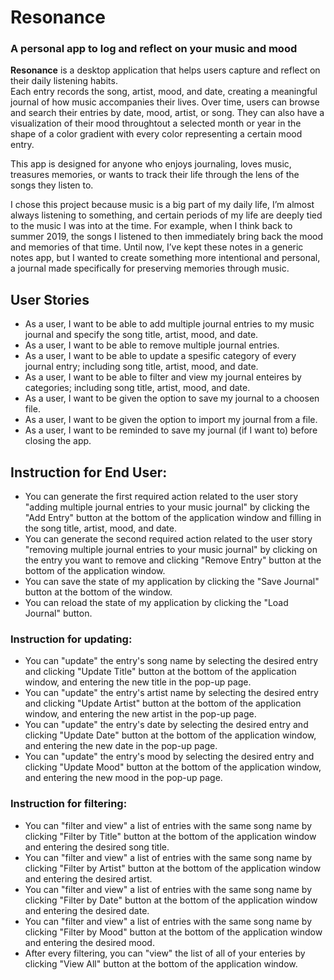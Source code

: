 # Resonance
### A personal app to log and reflect on your music and mood

**Resonance** is a desktop application that helps users capture and reflect on their daily listening habits.  
Each entry records the song, artist, mood, and date, creating a meaningful journal of how music accompanies their lives. Over time, users can browse and search their entries by date, mood, artist, or song. They can also have a visualization of their mood throughtout a selected month or year in the shape of a color gradient with every color representing a certain mood entry.

This app is designed for anyone who enjoys journaling, loves music, treasures memories, or wants to track their life through the lens of the songs they listen to.

I chose this project because music is a big part of my daily life, I’m almost always listening to something, and certain periods of my life are deeply tied to the music I was into at the time. For example, when I think back to summer 2019, the songs I listened to then immediately bring back the mood and memories of that time. Until now, I’ve kept these notes in a generic notes app, but I wanted to create something more intentional and personal, a journal made specifically for preserving memories through music.


## User Stories

- As a user, I want to be able to add multiple journal entries to my music journal and specify the song title, artist, mood, and date.
- As a user, I want to be able to remove multiple journal entries.
- As a user, I want to be able to update a spesific category of every journal entry; including song title, artist, mood, and date.
- As a user, I want to be able to filter and view my journal enteires by categories; including song title, artist, mood, and date.
- As a user, I want to be given the option to save my journal to a choosen file.
- As a user, I want to be given the option to import my journal from a file.
- As a user, I want to be reminded to save my journal (if I want to) before closing the app.

## Instruction for End User:

- You can generate the first required action related to the user story "adding multiple journal entries to your music journal" by clicking the "Add Entry" button at the bottom of the application window and filling in the song title, artist, mood, and date.
- You can generate the second required action related to the user story "removing multiple journal entries to your music journal" by clicking on the entry you want to remove and clicking "Remove Entry" button at the bottom of the application window.
- You can save the state of my application by clicking the "Save Journal" button at the bottom of the window.
- You can reload the state of my application by clicking the "Load Journal" button.

### Instruction for updating:
- You can "update" the entry's song name by selecting the desired entry and clicking "Update Title" button at the bottom of the application window, and entering the new title in the pop-up page.
- You can "update" the entry's artist name by selecting the desired entry and clicking "Update Artist" button at the bottom of the application window, and entering the new artist in the pop-up page.
- You can "update" the entry's date by selecting the desired entry and clicking "Update Date" button at the bottom of the application window, and entering the new date in the pop-up page.
- You can "update" the entry's mood by selecting the desired entry and clicking "Update Mood" button at the bottom of the application window, and entering the new mood in the pop-up page.

### Instruction for filtering:
- You can "filter and view" a list of entries with the same song name by clicking "Filter by Title" button at the bottom of the application window and entering the desired song title.
- You can "filter and view" a list of entries with the same song name by clicking "Filter by Artist" button at the bottom of the application window and entering the desired artist.
- You can "filter and view" a list of entries with the same song name by clicking "Filter by Date" button at the bottom of the application window and entering the desired date.
- You can "filter and view" a list of entries with the same song name by clicking "Filter by Mood" button at the bottom of the application window and entering the desired mood.
- After every filtering, you can "view" the list of all of your enteries by clicking "View All" button at the bottom of the application window.
